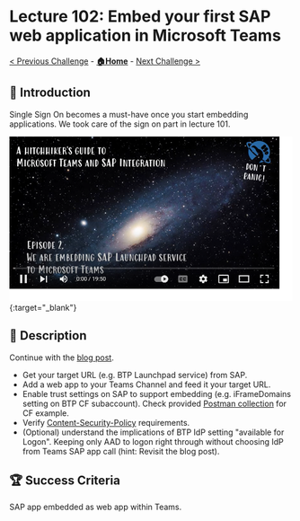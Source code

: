 # Lecture 102: Embed your first SAP web application in Microsoft Teams

[< Previous Challenge](./101-trust-sso.md) - **[🏠Home](../README.md)** - [Next Challenge >](./103a-sap-principal-propagation-basics.md)

## 🔭 Introduction

Single Sign On becomes a must-have once you start embedding applications. We took care of the sign on part in lecture 101.

[![Second session link to YouTube](../img/102.png)](https://www.youtube.com/watch?v=a8w7b8WhrHM&list=PLvqyDwoCkBXZ85LoFrNWv9Mj88TiDAc4g&index=3){:target="_blank"}

## 📖 Description

Continue with the [blog post](https://blogs.sap.com/2022/01/26/integrate-sap-cloud-portal-and-launchpad-service-into-microsoft-teams-including-sso/).

- Get your target URL (e.g. BTP Launchpad service) from SAP.
- Add a web app to your Teams Channel and feed it your target URL.
- Enable trust settings on SAP to support embedding (e.g. iFrameDomains setting on BTP CF subaccount). Check provided [Postman collection](../Templates/BTP-Security-API.postman_collection.json) for CF example.
- Verify [Content-Security-Policy](https://developer.mozilla.org/docs/Web/HTTP/CSP) requirements.
- (Optional) understand the implications of BTP IdP setting "available for Logon". Keeping only AAD to logon right through without choosing IdP from Teams SAP app call (hint: Revisit the blog post).

## 🏆 Success Criteria

SAP app embedded as web app within Teams.
